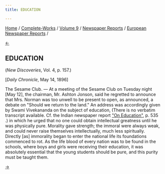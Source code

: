 ```yaml
---
title: EDUCATION

---
```

<div>

[Home](../../../../index.htm) /
[Complete-Works](../../../complete_works.htm) / [Volume
9](../../volume_9_contents.htm) / [Newspaper
Reports](../newspaper_reports_contents.htm) / [European Newspaper
Reports](european_newspaper_contents.htm) /

[←](the_queen_nov_23_1895.htm)

## EDUCATION

(*New Discoveries*, Vol. 4, p. 157.)

\[*Daily Chronicle*, May 14, 1896\]

The Sesame Club. — At a meeting of the Sesame Club on Tuesday night
\[May 12\], the chairman, Mr. Ashton Jonson, said he regretted to
announce that Mrs. Norman was too unwell to be present to open, as
announced, a debate on "Should we return to the land." An address was
accordingly given by Swami Vivekananda on the subject of education,
(There is no verbatim transcript available. Cf. the Indian newspaper
report ["On
Education"](../part_iii_indian_newspaper_reports/10_the_indian_mirror_jun_19_1896.htm),
p. 535 .) in which he urged that no one could obtain intellectual
greatness until he was physically pure. Morality gave strength; the
immoral were always weak, and could never raise themselves
intellectually, much less spiritually. Directly \[as\] immorality began
to enter the national life its foundations commenced to rot. As the life
blood of every nation was to be found in the schools, where boys and
girls were receiving their education, it was absolutely essential that
the young students should be pure, and this purity must be taught them.

[→](light_jul_4_1896.htm)

</div>
